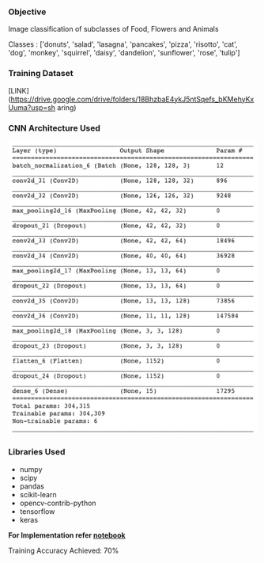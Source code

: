 ### Objective
Image classification of subclasses of Food, Flowers and Animals

Classes : ​['donuts', 'salad', 'lasagna', 'pancakes', 'pizza', 'risotto', 'cat', 'dog', 'monkey',
'squirrel', 'daisy', 'dandelion', 'sunflower', 'rose', 'tulip'] 

### Training Dataset
[LINK](https://drive.google.com/drive/folders/18BhzbaE4ykJ5ntSqefs_bKMehyKxUuma?usp=sh
aring)

### CNN Architecture Used

![](architecture.png)


### Libraries Used
- numpy
- scipy
- pandas
- scikit-learn
- opencv-contrib-python 
- tensorflow
- keras


**For Implementation refer [notebook](notebook.ipynb)**

Training Accuracy Achieved: 70%
